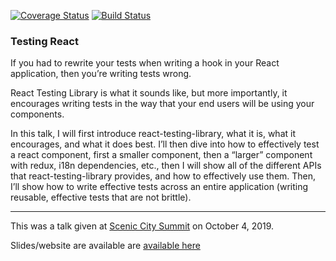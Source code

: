 [![Coverage Status][coverage-image]][coverage-url]
[![Build Status][travis-image]][travis-url]

<h3>Testing React</h3>

If you had to rewrite your tests when writing a hook in your React application, then you’re writing tests wrong.

React Testing Library is what it sounds like, but more importantly, it encourages writing tests in the way that your end users will be using your components.

In this talk, I will first introduce react-testing-library, what it is, what it encourages, and what it does best. I’ll then dive into how to effectively test a react component, first a smaller component, then a “larger” component with redux, i18n dependencies, etc., then I will show all of the different APIs that react-testing-library provides, and how to effectively use them. Then, I’ll show how to write effective tests across an entire application (writing reusable, effective tests that are not brittle).


---

This was a talk given at <a href="https://sceniccitysummit.com/">Scenic City Summit</a> on October 4, 2019.

Slides/website are available are <a href="https://testingreactscs.netlify.com">available here</a>


[travis-image]: https://travis-ci.org/mcrowder65/testing-react-scs.svg?branch=master
[travis-url]: https://travis-ci.org/mcrowder65/testing-react-scs
[coverage-image]: https://coveralls.io/repos/github/mcrowder65/testing-react-scs/badge.svg
[coverage-url]: https://coveralls.io/github/mcrowder65/testing-react-scs
